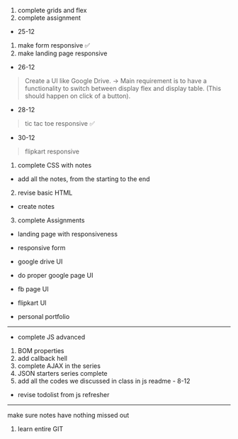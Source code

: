 1. complete grids and flex 
2. complete assignment 

- 25-12
1. make form responsive  ✅
2. make landing page responsive 

- 26-12 
> Create a UI like Google Drive. -> Main requirement is to have a functionality to switch between display flex and display table. (This should happen on click of a button).

- 28-12 
> tic tac toe responsive ✅

- 30-12 
> flipkart responsive 


1. complete CSS with notes 
- add all the notes, from the starting to the end 
2. revise basic HTML 
- create notes 
3. complete Assignments 
- landing page with responsiveness
- responsive form 
- google drive UI 
- do proper google page UI 
- fb page UI 
- flipkart UI 

- personal portfolio 


-----
- complete JS advanced 
1. BOM properties
2. add callback hell 
3. complete AJAX in the series 
4. JSON starters series complete 
5. add all the codes we discussed in class in js readme - 8-12

- revise todolist from js refresher 

-----
make sure notes have nothing missed out 

1. learn entire GIT 
